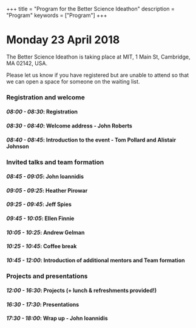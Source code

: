 +++
title = "Program for the Better Science Ideathon"
description = "Program"
keywords = ["Program"]
+++

# Monday 23 April 2018

The Better Science Ideathon is taking place at MIT, 1 Main St, Cambridge, MA 02142, USA.

Please let us know if you have registered but are unable to attend so that we can open a space for someone on the waiting list.

### Registration and welcome

#### *08:00 - 08:30*: Registration  
#### *08:30 - 08:40*: Welcome address - John Roberts
#### *08:40 - 08:45*: Introduction to the event - Tom Pollard and Alistair Johnson

### Invited talks and team formation

#### *08:45 - 09:05*: John Ioannidis
#### *09:05 - 09:25*: Heather Pirowar  
#### *09:25 - 09:45*: Jeff Spies
#### *09:45 - 10:05*: Ellen Finnie
#### *10:05 - 10:25*: Andrew Gelman
#### *10:25 - 10:45*: Coffee break  
#### *10:45 - 12:00*: Introduction of additional mentors and Team formation

### Projects and presentations

#### *12:00 - 16:30*: Projects (+ lunch & refreshments provided!)
#### *16:30 - 17:30*: Presentations
#### *17:30 - 18:00*: Wrap up - John Ioannidis
<br />
